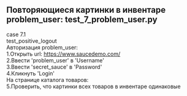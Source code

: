## Повторяющиеся картинки в инвентаре problem_user: test_7_problem_user.py  
case 7.1  
test_positive_logout  
Авторизация problem_user:  
1.Открыть url: https://www.saucedemo.com/  
2.Ввести 'problem_user' в 'Username'  
3.Ввести 'secret_sauce' в 'Password'  
4.Кликнуть 'Login'  
На странице каталога товаров:  
5.Проверить, что картинки всех товаров в инвентаре одинаковые  
  
 